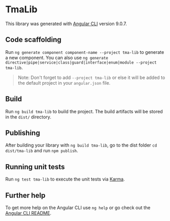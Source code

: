 # TmaLib

This library was generated with [Angular CLI](https://github.com/angular/angular-cli) version 9.0.7.

## Code scaffolding

Run `ng generate component component-name --project tma-lib` to generate a new component. You can also use `ng generate directive|pipe|service|class|guard|interface|enum|module --project tma-lib`.

> Note: Don't forget to add `--project tma-lib` or else it will be added to the default project in your `angular.json` file.

## Build

Run `ng build tma-lib` to build the project. The build artifacts will be stored in the `dist/` directory.

## Publishing

After building your library with `ng build tma-lib`, go to the dist folder `cd dist/tma-lib` and run `npm publish`.

## Running unit tests

Run `ng test tma-lib` to execute the unit tests via [Karma](https://karma-runner.github.io).

## Further help

To get more help on the Angular CLI use `ng help` or go check out the [Angular CLI README](https://github.com/angular/angular-cli/blob/master/README.md).
